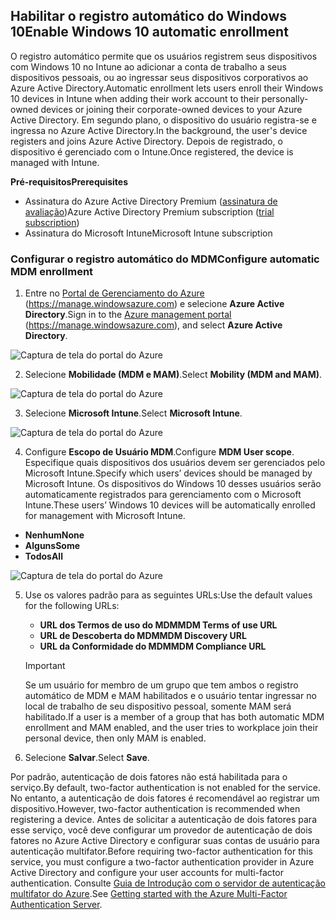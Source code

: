 ## <span data-ttu-id="74fa3-101">Habilitar o registro automático do Windows 10</span><span class="sxs-lookup"><span data-stu-id="74fa3-101">Enable Windows 10 automatic enrollment</span></span>
<a id="enable-windows-10-automatic-enrollment" class="xliff"></a>

<span data-ttu-id="74fa3-102">O registro automático permite que os usuários registrem seus dispositivos com Windows 10 no Intune ao adicionar a conta de trabalho a seus dispositivos pessoais, ou ao ingressar seus dispositivos corporativos ao Azure Active Directory.</span><span class="sxs-lookup"><span data-stu-id="74fa3-102">Automatic enrollment lets users enroll their Windows 10 devices in Intune when adding their work account to their personally-owned devices or joining their corporate-owned devices to your Azure Active Directory.</span></span> <span data-ttu-id="74fa3-103">Em segundo plano, o dispositivo do usuário registra-se e ingressa no Azure Active Directory.</span><span class="sxs-lookup"><span data-stu-id="74fa3-103">In the background, the user's device registers and joins Azure Active Directory.</span></span> <span data-ttu-id="74fa3-104">Depois de registrado, o dispositivo é gerenciado com o Intune.</span><span class="sxs-lookup"><span data-stu-id="74fa3-104">Once registered, the device is managed with Intune.</span></span>

<span data-ttu-id="74fa3-105">**Pré-requisitos**</span><span class="sxs-lookup"><span data-stu-id="74fa3-105">**Prerequisites**</span></span>
- <span data-ttu-id="74fa3-106">Assinatura do Azure Active Directory Premium ([assinatura de avaliação](http://go.microsoft.com/fwlink/?LinkID=816845))</span><span class="sxs-lookup"><span data-stu-id="74fa3-106">Azure Active Directory Premium subscription ([trial subscription](http://go.microsoft.com/fwlink/?LinkID=816845))</span></span>
- <span data-ttu-id="74fa3-107">Assinatura do Microsoft Intune</span><span class="sxs-lookup"><span data-stu-id="74fa3-107">Microsoft Intune subscription</span></span>


### <span data-ttu-id="74fa3-108">Configurar o registro automático do MDM</span><span class="sxs-lookup"><span data-stu-id="74fa3-108">Configure automatic MDM enrollment</span></span>
<a id="configure-automatic-mdm-enrollment" class="xliff"></a>

1. <span data-ttu-id="74fa3-109">Entre no [Portal de Gerenciamento do Azure](https://portal.azure.com) (https://manage.windowsazure.com) e selecione **Azure Active Directory**.</span><span class="sxs-lookup"><span data-stu-id="74fa3-109">Sign in to the [Azure management portal](https://portal.azure.com) (https://manage.windowsazure.com), and select **Azure Active Directory**.</span></span>

  ![Captura de tela do portal do Azure](../media/auto-enroll-azure-main.png)

2. <span data-ttu-id="74fa3-111">Selecione **Mobilidade (MDM e MAM)**.</span><span class="sxs-lookup"><span data-stu-id="74fa3-111">Select **Mobility (MDM and MAM)**.</span></span>

  ![Captura de tela do portal do Azure](../media/auto-enroll-mdm.png)

3. <span data-ttu-id="74fa3-113">Selecione **Microsoft Intune**.</span><span class="sxs-lookup"><span data-stu-id="74fa3-113">Select **Microsoft Intune**.</span></span>

  ![Captura de tela do portal do Azure](../media/auto-enroll-intune.png)

4. <span data-ttu-id="74fa3-115">Configure **Escopo de Usuário MDM**.</span><span class="sxs-lookup"><span data-stu-id="74fa3-115">Configure **MDM User scope**.</span></span> <span data-ttu-id="74fa3-116">Especifique quais dispositivos dos usuários devem ser gerenciados pelo Microsoft Intune.</span><span class="sxs-lookup"><span data-stu-id="74fa3-116">Specify which users’ devices should be managed by Microsoft Intune.</span></span> <span data-ttu-id="74fa3-117">Os dispositivos do Windows 10 desses usuários serão automaticamente registrados para gerenciamento com o Microsoft Intune.</span><span class="sxs-lookup"><span data-stu-id="74fa3-117">These users’ Windows 10 devices will be automatically enrolled for management with Microsoft Intune.</span></span>

  - <span data-ttu-id="74fa3-118">**Nenhum**</span><span class="sxs-lookup"><span data-stu-id="74fa3-118">**None**</span></span>
  - <span data-ttu-id="74fa3-119">**Alguns**</span><span class="sxs-lookup"><span data-stu-id="74fa3-119">**Some**</span></span>
  - <span data-ttu-id="74fa3-120">**Todos**</span><span class="sxs-lookup"><span data-stu-id="74fa3-120">**All**</span></span>

   ![Captura de tela do portal do Azure](../media/auto-enroll-scope.png)

5. <span data-ttu-id="74fa3-122">Use os valores padrão para as seguintes URLs:</span><span class="sxs-lookup"><span data-stu-id="74fa3-122">Use the default values for the following URLs:</span></span>
    - <span data-ttu-id="74fa3-123">**URL dos Termos de uso do MDM**</span><span class="sxs-lookup"><span data-stu-id="74fa3-123">**MDM Terms of use URL**</span></span>
    - <span data-ttu-id="74fa3-124">**URL de Descoberta do MDM**</span><span class="sxs-lookup"><span data-stu-id="74fa3-124">**MDM Discovery URL**</span></span>
    - <span data-ttu-id="74fa3-125">**URL da Conformidade do MDM**</span><span class="sxs-lookup"><span data-stu-id="74fa3-125">**MDM Compliance URL**</span></span>

    > [!IMPORTANT]
    > <span data-ttu-id="74fa3-126">Se um usuário for membro de um grupo que tem ambos o registro automático de MDM e MAM habilitados e o usuário tentar ingressar no local de trabalho de seu dispositivo pessoal, somente MAM será habilitado.</span><span class="sxs-lookup"><span data-stu-id="74fa3-126">If a user is a member of a group that has both automatic MDM enrollment and MAM enabled, and the user tries to workplace join their personal device, then only MAM is enabled.</span></span> 

6. <span data-ttu-id="74fa3-127">Selecione **Salvar**.</span><span class="sxs-lookup"><span data-stu-id="74fa3-127">Select **Save**.</span></span>

<span data-ttu-id="74fa3-128">Por padrão, autenticação de dois fatores não está habilitada para o serviço.</span><span class="sxs-lookup"><span data-stu-id="74fa3-128">By default, two-factor authentication is not enabled for the service.</span></span> <span data-ttu-id="74fa3-129">No entanto, a autenticação de dois fatores é recomendável ao registrar um dispositivo.</span><span class="sxs-lookup"><span data-stu-id="74fa3-129">However, two-factor authentication is recommended when registering a device.</span></span> <span data-ttu-id="74fa3-130">Antes de solicitar a autenticação de dois fatores para esse serviço, você deve configurar um provedor de autenticação de dois fatores no Azure Active Directory e configurar suas contas de usuário para autenticação multifator.</span><span class="sxs-lookup"><span data-stu-id="74fa3-130">Before requiring two-factor authentication for this service, you must configure a two-factor authentication provider in Azure Active Directory and configure your user accounts for multi-factor authentication.</span></span> <span data-ttu-id="74fa3-131">Consulte [Guia de Introdução com o servidor de autenticação multifator do Azure](https://docs.microsoft.com/azure/multi-factor-authentication/multi-factor-authentication-get-started-cloud).</span><span class="sxs-lookup"><span data-stu-id="74fa3-131">See [Getting started with the Azure Multi-Factor Authentication Server](https://docs.microsoft.com/azure/multi-factor-authentication/multi-factor-authentication-get-started-cloud).</span></span>
